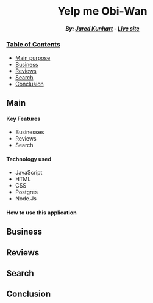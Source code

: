 <h1 align="center"> Yelp me Obi-Wan </h1>

<h5 align="center">  By:  <a href="https://github.com/Jared-Kunhart">Jared Kunhart</a> - <a href="https://yelpmeobiwan.herokuapp.com/"><i>Live site</i></h5>

### Table of Contents
- [Main purpose](#main)
- [Business](#business)
- [Reviews](#reviews)
- [Search](#search)
- [Conclusion](#conclusion)

## Main

#### Key Features
- Businesses
- Reviews
- Search

#### Technology used
- JavaScript
- HTML
- CSS
- Postgres
- Node.Js
  
#### How to use this application

## Business

## Reviews

## Search

## Conclusion
